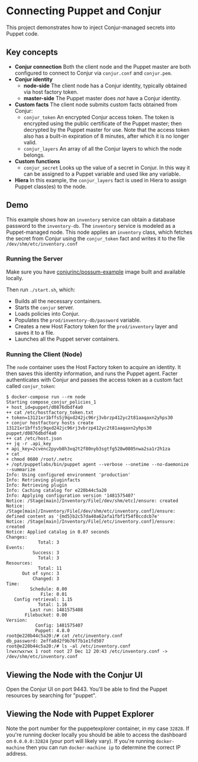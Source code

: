 # Connecting Puppet and Conjur

This project demonstrates how to inject Conjur-managed secrets into Puppet code. 

## Key concepts

* **Conjur connection** Both the client node and the Puppet master are both configured to connect to Conjur via `conjur.conf` and `conjur.pem`. 
* **Conjur identity**
  * **node-side** The client node has a Conjur identity, typically obtained via host factory token.
  * **master-side** The Puppet master does *not* have a Conjur identity.
* **Custom facts** The client node submits custom facts obtained from Conjur:
  * `conjur_token` An encrypted Conjur access token. The token is encrypted using the public certificate of the Puppet master; then decrypted by the Puppet master for use. Note that the access token also has a built-in expiration of 8 minutes, after which it is no longer valid.
  * `conjur_layers` An array of all the Conjur layers to which the node belongs.
* **Custom functions**
  * `conjur_secret` Looks up the value of a secret in Conjur. In this way it can be assigned to a Puppet variable and used like any variable.
* **Hiera** In this example, the `conjur_layers` fact is used in Hiera to assign Puppet class(es) to the node.

## Demo

This example shows how an `inventory` service can obtain a database password to the `inventory-db`. The `inventory` service is modeled as a Puppet-managed node. This node applies an `inventory` class, which fetches the secret from Conjur using the `conjur_token` fact and writes it to the file `/dev/shm/etc/inventory.conf`

### Running the Server

Make sure you have [conjurinc/possum-example](https://github.com/conjurinc/possum-example)
image built and available locally.

Then run `./start.sh`, which:

* Builds all the necessary containers.
* Starts the `conjur` server.
* Loads policies into Conjur.
* Populates the `prod/inventory-db/password` variable.
* Creates a new Host Factory token for the `prod/inventory` layer and saves it to a file.
* Launches all the Puppet server containers.

### Running the Client (Node)

The `node` container uses the Host Factory token to acquire an identity. It then saves this identity information, and runs the Puppet agent. Facter authenticates with Conjur and passes the access token as a custom fact called
`conjur_token`:

```
$ docker-compose run --rm node
Starting compose_conjur_policies_1
+ host_id=puppet/d0876dbdf4a0
++ cat /etc/hostfactory_token.txt
+ token=13121xr1bffs5j9qxd242jc96rj3vbrzp412yc2t81aaqaxn2yhps30
+ conjur hostfactory hosts create 13121xr1bffs5j9qxd242jc96rj3vbrzp412yc2t81aaqaxn2yhps30 puppet/d0876dbdf4a0
++ cat /etc/host.json
++ jq -r .api_key
+ api_key=2cvenc2pyvb8h3xq2t2f80nyb3sgtfg528w0805nwa2sa1r2h1za
+ cat
+ chmod 0600 /root/.netrc
+ /opt/puppetlabs/bin/puppet agent --verbose --onetime --no-daemonize --summarize
Info: Using configured environment 'production'
Info: Retrieving pluginfacts
Info: Retrieving plugin
Info: Caching catalog for e220b44c5a20
Info: Applying configuration version '1481575407'
Notice: /Stage[main]/Inventory/File[/dev/shm/etc]/ensure: created
Notice: /Stage[main]/Inventory/File[/dev/shm/etc/inventory.conf]/ensure: defined content as '{md5}b2c57da40a62afa1fbf1f54f0ccdcb7e'
Notice: /Stage[main]/Inventory/File[/etc/inventory.conf]/ensure: created
Notice: Applied catalog in 0.07 seconds
Changes:
            Total: 3
Events:
          Success: 3
            Total: 3
Resources:
            Total: 11
      Out of sync: 3
          Changed: 3
Time:
         Schedule: 0.00
             File: 0.01
   Config retrieval: 1.15
            Total: 1.16
         Last run: 1481575408
       Filebucket: 0.00
Version:
           Config: 1481575407
           Puppet: 4.8.0
root@e220b44c5a20:/# cat /etc/inventory.conf
db_password: 2effa8d2f9b76f7b1e1fd507
root@e220b44c5a20:/# ls -al /etc/inventory.conf
lrwxrwxrwx 1 root root 27 Dec 12 20:43 /etc/inventory.conf -> /dev/shm/etc/inventory.conf
```

## Viewing the Node with the Conjur UI

Open the Conjur UI on port 9443. You'll be able to find the Puppet resources by searching for "puppet".

## Viewing the Node with Puppet Explorer

Note the port number for the puppetexplorer container, in my case `32828`. If
you're running docker locally you should be able to access the dashboard
on `0.0.0.0:32824` (your port will likely vary). If you're running
`docker-machine` then you can run `docker-machine ip` to determine the
correct IP address. 
